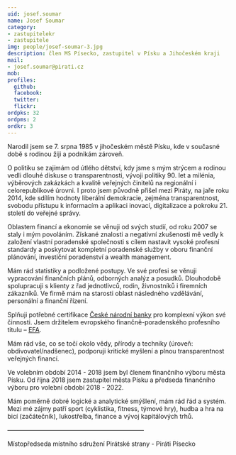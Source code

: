 ```yaml
---
uid: josef.soumar
name: Josef Soumar
category:
- zastupitelekr
- zastupitele
img: people/josef-soumar-3.jpg
description: člen MS Písecko, zastupitel v Písku a Jihočeském kraji
mail:
- josef.soumar@pirati.cz
mob:			  
profiles:
  github:                 
  facebook: 		  
  twitter: 		  
  flickr:
ordpks: 32   
ordpms: 2      		  
ordkr: 3
---
```


Narodil jsem se 7. srpna 1985 v jihočeském městě Písku, kde v současné době s rodinou žiji a podnikám zároveň.

O politiku se zajímám od útlého dětství, kdy jsme s mým strýcem a rodinou vedli dlouhé diskuse o transparentnosti, vývoji politiky 90. let a milénia, výběrových zakázkách a kvalitě veřejných činitelů na regionální i celorepublikové úrovni. I proto jsem původně přišel mezi Piráty, na jaře roku 2014, kde sdílím hodnoty liberální demokracie, zejména transparentnost, svobodu přístupu k informacím a aplikaci inovací, digitalizace a pokroku 21. století do veřejné správy.

Oblastem financí a ekonomie se věnuji od svých studií, od roku 2007 se staly i mým povoláním. Získané znalosti a negativní zkušenosti mě vedly k založení vlastní poradenské společnosti s cílem nastavit vysoké profesní standardy a poskytovat kompletní poradenské služby v oboru finanční plánování, investiční poradenství a wealth management.

Mám rád statistiky a podložené postupy. Ve své profesi se věnuji vypracování finančních plánů, odborných analýz a posudků. Dlouhodobě spolupracuji s klienty z řad jednotlivců, rodin, živnostníků i firemních zákazníků. Ve firmě mám na starosti oblast následného vzdělávání, personální a finanční řízení.

Splňuji potřebné certifikace [České národní banky](https://apl.cnb.cz/apljerrsdad/JERRS.WEB07.INTRO_PAGE) pro komplexní výkon své činnosti. Jsem držitelem evropského finančně-poradenského profesního titulu – [EFA](https://efpa.cz/profil/9787).

Mám rád vše, co se točí okolo vědy, přírody a techniky (úroveň: obdivovatel/nadšenec), podporuji kritické myšlení a plnou transparentnost veřejných financí.

Ve volebním období 2014 - 2018 jsem byl členem finančního výboru města Písku. Od října 2018 jsem zastupitel města Písku a předseda finančního výboru pro volební období 2018 - 2022.

Mám poměrně dobré logické a analytické smýšlení, mám rád řád a systém. Mezi mé zájmy patří sport (cyklistika, fitness, týmové hry), hudba a hra na bicí (začátečník), lukostřelba, finance a vývoj kapitálových trhů.

——————————————————————

Místopředseda místního sdružení Pirátské strany - Piráti Písecko

